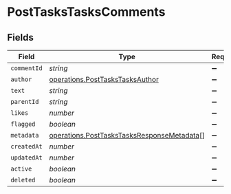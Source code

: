 # PostTasksTasksComments


## Fields

| Field                                                                                                    | Type                                                                                                     | Required                                                                                                 | Description                                                                                              |
| -------------------------------------------------------------------------------------------------------- | -------------------------------------------------------------------------------------------------------- | -------------------------------------------------------------------------------------------------------- | -------------------------------------------------------------------------------------------------------- |
| `commentId`                                                                                              | *string*                                                                                                 | :heavy_minus_sign:                                                                                       | N/A                                                                                                      |
| `author`                                                                                                 | [operations.PostTasksTasksAuthor](../../models/operations/posttaskstasksauthor.md)                       | :heavy_minus_sign:                                                                                       | N/A                                                                                                      |
| `text`                                                                                                   | *string*                                                                                                 | :heavy_minus_sign:                                                                                       | N/A                                                                                                      |
| `parentId`                                                                                               | *string*                                                                                                 | :heavy_minus_sign:                                                                                       | N/A                                                                                                      |
| `likes`                                                                                                  | *number*                                                                                                 | :heavy_minus_sign:                                                                                       | N/A                                                                                                      |
| `flagged`                                                                                                | *boolean*                                                                                                | :heavy_minus_sign:                                                                                       | N/A                                                                                                      |
| `metadata`                                                                                               | [operations.PostTasksTasksResponseMetadata](../../models/operations/posttaskstasksresponsemetadata.md)[] | :heavy_minus_sign:                                                                                       | N/A                                                                                                      |
| `createdAt`                                                                                              | *number*                                                                                                 | :heavy_minus_sign:                                                                                       | N/A                                                                                                      |
| `updatedAt`                                                                                              | *number*                                                                                                 | :heavy_minus_sign:                                                                                       | N/A                                                                                                      |
| `active`                                                                                                 | *boolean*                                                                                                | :heavy_minus_sign:                                                                                       | N/A                                                                                                      |
| `deleted`                                                                                                | *boolean*                                                                                                | :heavy_minus_sign:                                                                                       | N/A                                                                                                      |